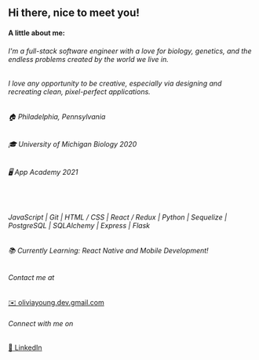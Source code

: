 <h2>Hi there, nice to meet you!</h2>
<h4>A little about me:</h4>
<h6>I'm a full-stack software engineer with a love for biology, genetics, and the endless problems created by the world we live in.</h6>
<h6>I love any opportunity to be creative, especially via designing and recreating clean, pixel-perfect applications.</h6>
<h6>🏠 Philadelphia, Pennsylvania</h6>
<h6>🎓 University of Michigan Biology 2020</h6>
<h6>🖥 App Academy 2021</h6>

<br>
<h6> JavaScript | Git | HTML / CSS | React / Redux | Python | Sequelize | PostgreSQL  | SQLAlchemy | Express | Flask  </h6>
<h6>📚 Currently Learning: React Native and Mobile Development!</h6>
<h6>Contact me at</h6><a href="oliviayoung.dev@gmail.com">✉️ oliviayoung.dev.gmail.com</a>
<h6>Connect with me on</h6><a href="https://www.linkedin.com/in/olivianicoleyoung/">👥 LinkedIn</a>
        

